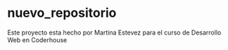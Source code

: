 # nuevo_repositorio
Este proyecto esta hecho por Martina Estevez para el curso de Desarrollo Web en Coderhouse

